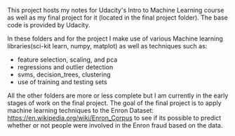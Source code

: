 This project hosts my notes for Udacity's Intro to Machine Learning course as well as my final project for it (located in the final project folder). The base code is provided by Udacity.

In these folders and for the project I make use of various Machine learning libraries(sci-kit learn, numpy, matplot) as well 
as techniques such as:
- feature selection, scaling, and pca
- regressions and outlier detection
- svms, decision_trees, clustering
- use of training and testing sets

All the other folders are more or less complete but I am currently in the early stages of work on the final project. The goal of the final project is to apply machine learning techniques to the Enron Dataset: https://en.wikipedia.org/wiki/Enron_Corpus to see if its possible to predict whether or not people were involved in the Enron fraud based on the data.
